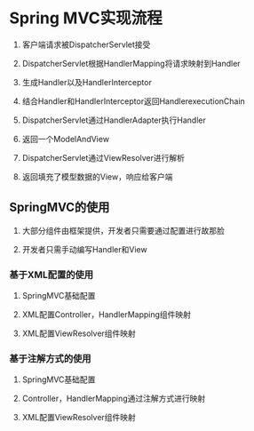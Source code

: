 # Spring MVC实现流程

1. 客户端请求被DispatcherServlet接受

2. DispatcherServlet根据HandlerMapping将请求映射到Handler

3. 生成Handler以及HandlerInterceptor

4. 结合Handler和HandlerInterceptor返回HandlerexecutionChain

5. DispatcherServlet通过HandlerAdapter执行Handler

6. 返回一个ModelAndView

7. DispatcherServlet通过ViewResolver进行解析

8. 返回填充了模型数据的View，响应给客户端

## SpringMVC的使用

1. 大部分组件由框架提供，开发者只需要通过配置进行故那脸

2. 开发者只需手动编写Handler和View

### 基于XML配置的使用

1. SpringMVC基础配置

2. XML配置Controller，HandlerMapping组件映射

3. XML配置ViewResolver组件映射

### 基于注解方式的使用

1. SpringMVC基础配置

2. Controller，HandlerMapping通过注解方式进行映射

3. XML配置ViewResolver组件映射
